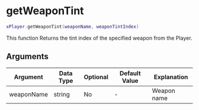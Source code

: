 # getWeaponTint

```lua
xPlayer.getWeaponTint(weaponName, weaponTintIndex)
```

This function Returns the tint index of the specified weapon from the Player.

## Arguments

| Argument   | Data Type | Optional | Default Value | Explanation |
| ---------- | --------- | -------- | ------------- | ----------- |
| weaponName | string    | No       | -             | Weapon name |
